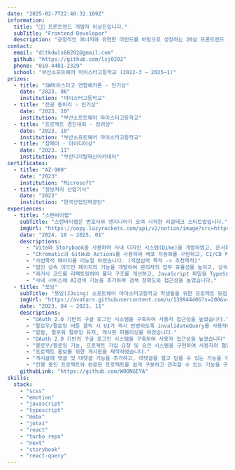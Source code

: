 ```yaml
---
date: "2025-02-7T22:40:32.169Z"
information:
  title: "👋🏼 프론트엔드 개발자 이상진입니다."
  subTitle: "Frontend Developer"
  description: "긍정적인 에너지와 유연한 마인드를 바탕으로 성장하는 20살 프론트엔드 개발자입니다."
contact:
  email: "dltkdwls60202@gmail.com"
  github: "https://github.com/lsj0202"
  phone: "010-4401-2329"
  school: "부산소프트웨어 마이스터고등학교 (2022-3 ~ 2025~1)"
prizes:
  - title: "SW마이스터고 연합해커톤 - 인기상"
    date: "2023. 06"
    institution: "마이스터고등학교"
  - title: "전공 동아리 - 인기상"
    date: "2023. 10"
    institution: "부산소프트웨어 마이스터고등학교"
  - title: "프로젝트 경진대회 - 장려상"
    date: "2023. 10"
    institution: "부산소프트웨어 마이스터고등학교"
  - title: "잡페어 - 아이디어상"
    date: "2023. 11"
    institution: "부산디지털혁신아카데미"
certificates:
  - title: "AZ-900"
    date: "2023"
    institution: "Microsoft"
  - title: "정보처리 산업기사"
    date: "2023"
    institution: "한국산업인력공단"
experiences:
  - title: "스탠바이랩"
    subTitle: "스탠바이랩은 변호사와 엔지니어가 모여 시작한 리걸테크 스타트업입니다."
    imgUrl: "https://oopy.lazyrockets.com/api/v2/notion/image?src=https%3A%2F%2Fs3-us-west-2.amazonaws.com%2Fsecure.notion-static.com%2Fa0400b1f-a1da-4db9-9202-204b28495e0c%2F66666.png&blockId=276bc158-34ea-4847-afbd-124109313c85&width=256"
    date: "2024. 10 ~ 2025. 01"
    descriptions:
      - "Vite와 Storybook을 사용하여 사내 디자인 시스템(Dike)을 개발하였고, 문서화를 통해 개발 생산성을 향상시켰습니다."
      - "Chromatic과 GitHub Actions를 사용하여 배포 자동화를 구현하고, CI/CD 파이프라인을 구축하여 개발 및 배포의 효율성을 높였습니다."
      - "사업목적 페이지를 리뉴얼 하였습니다. (직접입력 목적 -> 추천목적)"
      - "법인 상속 어드민 페이지의 기능을 개발하여 관리자의 업무 효율성을 높이고, 상속 관련 업무 처리 과정을 간소화하였습니다."
      - "레거시 코드를 리팩토링하여 폴더 구조를 개선하고, JavaScript 파일을 TypeScript로 변환하여 코드 품질과 유지보수성을 향상시켰습니다."
      - "사내 서비스에 AI검색 기능을 추가하여 검색 정확도와 접근성을 높였습니다."
  - title: "쪼잉"
    subTitle: "쪼잉(JJoing) 소프트웨어 마이스터고등학교 학생들을 위한 프로젝트 모집 서비스입니다."
    imgUrl: "https://avatars.githubusercontent.com/u/130944406?s=200&v=4"
    date: "2023. 04 ~ 2023. 11"
    descriptions:
      - "OAuth 2.0 기반의 구글 로그인 시스템을 구축하여 사용자 접근성을 높였습니다."
      - "팔로우/팔로잉 버튼 클릭 시 UI가 즉시 반영되도록 invalidateQuery를 사용하여 캐시를 무효화하고 데이터를 갱신하여 화면을 빠르게 업데이트하였습니다."
      - "알람, 팔로워 팔로잉 유저, 게시판 퍼블리싱을 하였습니다."
      - "OAuth 2.0 기반의 구글 로그인 시스템을 구축하여 사용자 접근성을 높였습니다"
      - "팔로우/팔로잉 기능, 프로젝트 가입 요청 및 승인 시스템을 구현하여 사용자의 협업 경험을 향상시켰습니다."
      - "프로젝트 홍보를 위한 게시판을 제작하였습니다."
      - "게시글에 댓글 및 대댓글 기능을 추가하고, 대댓글을 열고 닫을 수 있는 기능을 구현하여 사용 편의성을 높였습니다."
      - "진행 중인 프로젝트와 완료된 프로젝트를 쉽게 구분하고 관리할 수 있는 기능을 구현하였습니다."
    githubLink: "https://github.com/WOONGEYA"
skills:
  stack:
    - "scss"
    - "emotion"
    - "javascript"
    - "typescript"
    - "mobx"
    - "jotai"
    - "react"
    - "turbo repo"
    - "next"
    - "storybook"
    - "react-query"
---
```

